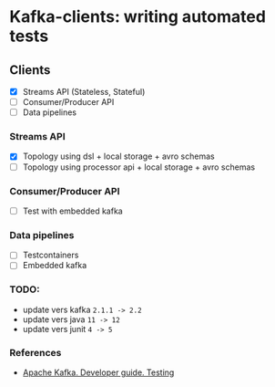 # Kafka-clients: writing automated tests

## Clients
- [X] Streams API (Stateless, Stateful)
- [ ] Consumer/Producer API
- [ ] Data pipelines

### Streams API
- [X] Topology using dsl + local storage + avro schemas
- [ ] Topology using processor api + local storage + avro schemas

### Consumer/Producer API
- [ ] Test with embedded kafka

### Data pipelines
- [ ] Testcontainers
- [ ] Embedded kafka

### TODO:
- update vers kafka `2.1.1 -> 2.2` 
- update vers java  `11 -> 12` 
- update vers junit `4 -> 5`  

### References
- [Apache Kafka. Developer guide. Testing](https://kafka.apache.org/20/documentation/streams/developer-guide/testing.html)